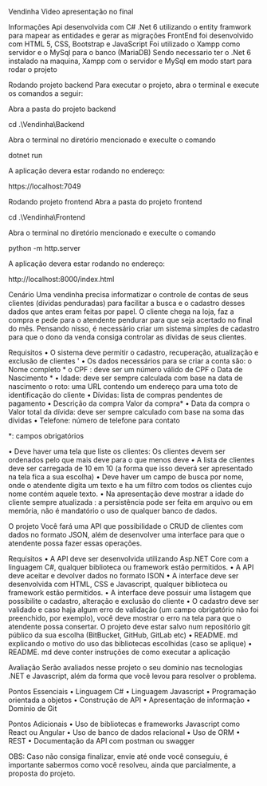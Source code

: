 Vendinha
Video apresentação no final

Informações
Api desenvolvida com C# .Net 6 utilizando o entity framwork para mapear as entidades e gerar as migrações FrontEnd foi desenvolvido com HTML 5, CSS, Bootstrap e JavaScript Foi utilizado o Xampp como servidor e o MySql para o banco (MariaDB) Sendo necessario ter o .Net 6 instalado na maquina, Xampp com o servidor e MySql em modo start para rodar o projeto

Rodando projeto backend
Para executar o projeto, abra o terminal e execute os comandos a seguir:

Abra a pasta do projeto backend

cd .\Vendinha\Backend

Abra o terminal no diretório mencionado e execulte o comando

dotnet run

A aplicação devera estar rodando no endereço:

https://localhost:7049

Rodando projeto frontend
Abra a pasta do projeto frontend

cd .\Vendinha\Frontend

Abra o terminal no diretório mencionado e execulte o comando

python -m http.server

A aplicação devera estar rodando no endereço:

http://localhost:8000/index.html

Cenário
Uma vendinha precisa informatizar o controle de contas de seus clientes (dívidas penduradas) para facilitar a busca e o cadastro desses dados que antes eram feitas por papel. O cliente chega na loja, faz a compra e pede para o atendente pendurar para que seja acertado no final do mês. Pensando nisso, é necessário criar um sistema simples de cadastro para que o dono da venda consiga controlar as dívidas de seus clientes.

Requisitos
• O sistema deve permitir o cadastro, recuperação, atualização e exclusão de clientes ' • Os dados necessários para se criar a conta são: o Nome completo * o CPF : deve ser um número válido de CPF o Data de Nascimento * • Idade: deve ser sempre calculada com base na data de nascimento o roto: uma URL contendo um endereço para uma toto de identificação do cliente • Dívidas: lista de compras pendentes de pagamento • Descrição da compra Valor da compra* • Data da compra o Valor total da dívida: deve ser sempre calculado com base na soma das dívidas • Telefone: número de telefone para contato

*: campos obrigatórios

• Deve haver uma tela que liste os clientes: Os clientes devem ser ordenados pelo que mais deve para o que menos deve • A lista de clientes deve ser carregada de 10 em 10 (a forma que isso deverá ser apresentado na tela fica a sua escolha) • Deve haver um campo de busca por nome, onde o atendente digita um texto e ha um filtro com todos os clientes cujo nome contém aquele texto. • Na apresentação deve mostrar a idade do cliente sempre atualizada : a persistência pode ser feita em arquivo ou em memória, não é mandatório o uso de qualquer banco de dados.

O projeto
Você fará uma API que possibilidade o CRUD de clientes com dados no formato JSON, além de desenvolver uma interface para que o atendente possa fazer essas operações.

Requisitos
• A API deve ser desenvolvida utilizando Asp.NET Core com a linguagem C#, qualquer biblioteca ou framework estão permitidos. • A API deve aceitar e devolver dados no formato ISON • A interface deve ser desenvolvida com HTML, CSS e Javascript, qualquer biblioteca ou framework estão permitidos. • A interface deve possuir uma listagem que possibilite o cadastro, alteração e exclusão do cliente • O cadastro deve ser validado e caso haja algum erro de validação (um campo obrigatório não foi preenchido, por exemplo), você deve mostrar o erro na tela para que o atendente possa consertar. O projeto deve estar salvo num repositório git público da sua escolha (BitBucket, GitHub, GitLab etc) • README. md explicando o motivo do uso das bibliotecas escolhidas (caso se aplique) • README. md deve conter instruções de como executar a aplicação

Avaliação
Serão avaliados nesse projeto o seu domínio nas tecnologias .NET e Javascript, além da forma que você levou para resolver o problema.

Pontos Essenciais
• Linguagem C# • Linguagem Javascript • Programação orientada a objetos • Construção de API • Apresentação de informação • Dominio de Git

Pontos Adicionais
• Uso de bibliotecas e frameworks Javascript como React ou Angular • Uso de banco de dados relacional • Uso de ORM • REST • Documentação da API com postman ou swagger

OBS: Caso não consiga finalizar, envie até onde você conseguiu, é importante sabermos como você resolveu, ainda que parcialmente, a proposta do projeto.
